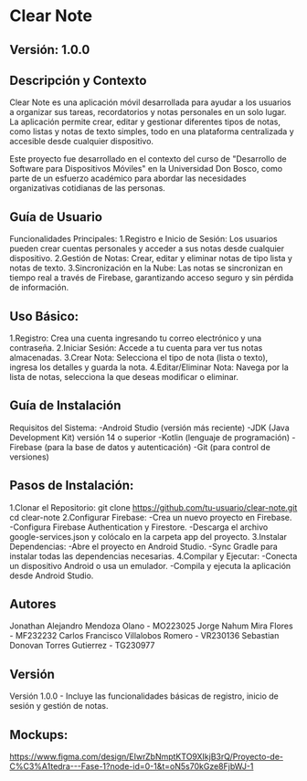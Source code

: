# Clear Note
## Versión: 1.0.0

## Descripción y Contexto
Clear Note es una aplicación móvil desarrollada para ayudar a los usuarios a organizar sus tareas, recordatorios y notas personales en un solo lugar. La aplicación permite crear, editar y gestionar diferentes tipos de notas, como listas y notas de texto simples, todo en una plataforma centralizada y accesible desde cualquier dispositivo.

Este proyecto fue desarrollado en el contexto del curso de "Desarrollo de Software para Dispositivos Móviles" en la Universidad Don Bosco, como parte de un esfuerzo académico para abordar las necesidades organizativas cotidianas de las personas.

## Guía de Usuario
Funcionalidades Principales:
1.Registro e Inicio de Sesión: Los usuarios pueden crear cuentas personales y acceder a sus notas desde cualquier dispositivo.
2.Gestión de Notas: Crear, editar y eliminar notas de tipo lista y notas de texto.
3.Sincronización en la Nube: Las notas se sincronizan en tiempo real a través de Firebase, garantizando acceso seguro y sin pérdida de información.

## Uso Básico:
1.Registro: Crea una cuenta ingresando tu correo electrónico y una contraseña.
2.Iniciar Sesión: Accede a tu cuenta para ver tus notas almacenadas.
3.Crear Nota: Selecciona el tipo de nota (lista o texto), ingresa los detalles y guarda la nota.
4.Editar/Eliminar Nota: Navega por la lista de notas, selecciona la que deseas modificar o eliminar.

## Guía de Instalación
Requisitos del Sistema:
-Android Studio (versión más reciente)
-JDK (Java Development Kit) versión 14 o superior
-Kotlin (lenguaje de programación)
-Firebase (para la base de datos y autenticación)
-Git (para control de versiones)

## Pasos de Instalación:
1.Clonar el Repositorio:
git clone https://github.com/tu-usuario/clear-note.git
cd clear-note
2.Configurar Firebase:
-Crea un nuevo proyecto en Firebase.
-Configura Firebase Authentication y Firestore.
-Descarga el archivo google-services.json y colócalo en la carpeta app del proyecto.
3.Instalar Dependencias:
-Abre el proyecto en Android Studio.
-Sync Gradle para instalar todas las dependencias necesarias.
4.Compilar y Ejecutar:
-Conecta un dispositivo Android o usa un emulador.
-Compila y ejecuta la aplicación desde Android Studio.

## Autores
Jonathan Alejandro Mendoza Olano - MO223025
Jorge Nahum Mira Flores - MF232232
Carlos Francisco Villalobos Romero - VR230136
Sebastian Donovan Torres Gutierrez - TG230977

## Versión
Versión 1.0.0 - Incluye las funcionalidades básicas de registro, inicio de sesión y gestión de notas.

## Mockups:

https://www.figma.com/design/EIwrZbNmptKTO9XIkjB3rQ/Proyecto-de-C%C3%A1tedra---Fase-1?node-id=0-1&t=oN5s70kGze8FjbWJ-1
